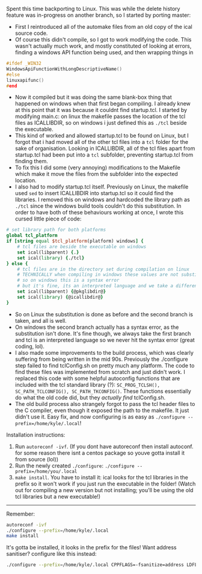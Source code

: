 Spent this time backporting to Linux. This was while the delete history feature was in-progress on another branch, so I started by porting master:
- First I reintroduced all of the automake files from an old copy of the ical source code.
- Of course this didn't compile, so I got to work modifying the code. This wasn't actually much work, and mostly constituted of looking at errors, finding a windows API function being used, and then wrapping things in
```C 
#ifdef _WIN32
WindowsApiFunctionWithLongDescriptiveName()
#else
linuxapifunc()
#end
```
- Now it compiled but it was doing the same blank-box thing that happened on windows when that first began compiling. I already knew at this point that it was because it couldnt find startup.tcl. I started by modifying main.c: on linux the makefile passes the location of the tcl files as ICALLIBDIR, so on windows i just defined this as `./tcl` beside the executable.
- This kind of worked and allowed startup.tcl to be found on Linux, but I forgot that i had moved all of the other tcl files into a `tcl` folder for the sake of organisation. Looking in ICALLIBDIR, all of the tcl files apart from startup.tcl had been put into a `tcl` subfolder, preventing startup.tcl from finding them.
- To fix this I did some (very annoying) modifications to the Makefile which make it move the files from the subfolder into the expected location. 
- I also had to modify startup.tcl itself. Previously on Linux, the makefile used `sed` to insert ICALLIBDIR into startup.tcl so it could find the libraries. I removed this on windows and hardcoded the library path as `./tcl` since the windows build tools couldn't do this substitution. In order to have both of these behaviours working at once, I wrote this cursed little piece of code:
```tcl
# set library path for both platforms
global tcl_platform
if [string equal $tcl_platform(platform) windows] {
	# tcl files are beside the executable on windows
	set ical(libparent) {.}
	set ical(library) {./tcl}
} else {
	# tcl files are in the directory set during compilation on linux
	# TECHNICALLY when compiling in windows these values are not substituted
	# so on windows this is a syntax error
	# but it's fine, its an interpreted language and we take a different branch (lol)
	set ical(libparent) {@pkglibdir@}
	set ical(library) {@icallibdir@}
}
```
- So on Linux the substitution is done as before and the second branch is taken, and all is well.
- On windows the second branch actually has a syntax error, as the substitution isn't done. It's fine though, we always take the first branch and tcl is an interpreted language so we never hit the syntax error (great coding, lol).
- I also made some improvements to the build process, which was clearly suffering from being written in the mid 90s. Previously the ./configure step failed to find tclConfig.sh on pretty much any platform. The code to find these files was implemented from scratch and just didn't work. I replaced this code with some helpful autoconfig functions that are included with the tcl standard library (?): `SC_PROG_TCLSH(), SC_PATH_TCLCONFIG(), SC_PATH_TKCONFIG()`. These functions essentially do what the old code did, but they *actually find* tclConfig.sh.
- The old build process also strangely forgot to pass the tcl header files to the C compiler, even though it exposed the path to the makefile. It just didn't use it. Easy fix, and now configuring is as easy as `./configure --prefix=/home/kyle/.local`!

Installation instructions:
1. Run `autoreconf -ivf`. (If you dont have autoreconf then install autoconf. for some reason there isnt a centos package so youve gotta install it from source (lol))
2. Run the newly created `./configure`: `./configure --prefix=/home/you/.local`
3. `make install`. You have to install it: ical looks for the tcl libraries in the prefix so it won't work if you just run the executable in the folder! (Watch out for compiling a new version but not installing; you'll be using the old tcl libraries but a new executable!)
---
Remember:
```sh
autoreconf -ivf
./configure --prefix=/home/kyle/.local
make install
```
It's gotta be installed, it looks in the prefix for the files!
Want address sanitiser? configure like this instead:
```sh
./configure --prefix=/home/kyle/.local CPPFLAGS=-fsanitize=address LDFLAGS=-fsanitize=address
```